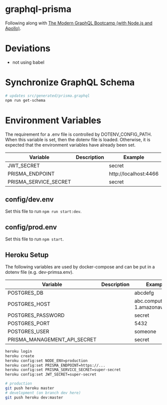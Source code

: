 # graphql-prisma

Following along with [The Modern GraphQL Bootcamp (with Node.js and Apollo)](https://www.udemy.com/course/graphql-bootcamp).

# Deviations

* not using babel

# Synchronize GraphQL Schema

```bash
# updates src/generated/prisma.graphql
npm run get-schema
```

# Environment Variables

The requirement for a .env file is controlled by DOTENV_CONFIG_PATH. When this variable is set, then the dotenv file is loaded. Otherwise, it is expected that the environment variables have already been set.

|Variable|Description|Example|
|-|-|-|
|JWT_SECRET||secret|
|PRISMA_ENDPOINT||http://localhost:4466|
|PRISMA_SERVICE_SECRET||secret|

## config/dev.env
Set this file to run `npm run start:dev`.

## config/prod.env
Set this file to run `npm start`.

## Heroku Setup
The following variables are used by docker-compose and can be put in a dotenv file (e.g. dev-primsa.env).

|Variable|Description|Example|
|-|-|-|
|POSTGRES_DB||abcdefg|
|POSTGRES_HOST||abc.compute-1.amazonaws.com|
|POSTGRES_PASSWORD||secret|
|POSTGRES_PORT||5432|
|POSTGRES_USER||someone|
|PRISMA_MANAGEMENT_API_SECRET||secret|

```bash
heroku login
heroku create
heroku config:set NODE_ENV=production
heroku config:set PRISMA_ENDPOINT=https://...
heroku config:set PRISMA_SERVICE_SECRET=super-secret
heroku config:set JWT_SECRET=super-secret

# production
git push heroku master
# development (on branch dev here)
git push heroku dev:master
```
